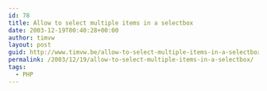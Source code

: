 ```yaml
---
id: 78
title: Allow to select multiple items in a selectbox
date: 2003-12-19T00:40:28+00:00
author: timvw
layout: post
guid: http://www.timvw.be/allow-to-select-multiple-items-in-a-selectbox/
permalink: /2003/12/19/allow-to-select-multiple-items-in-a-selectbox/
tags:
  - PHP
---
```

<code src="php/select-multiple.txt" lang="php" />
